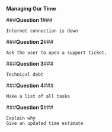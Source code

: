
**Managing Our Time**

###**Question 1**###

```
Internet connection is down
```

###**Question 2**###

```
Ask the user to open a support ticket.
```

###**Question 3**###

```
Technical debt
```

###**Question 4**###

```
Make a list of all tasks
```

###**Question 5**###

```
Explain why
Give an updated time estimate
```
